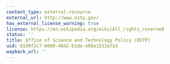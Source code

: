 ```yaml
---
content_type: external-resource
external_url: http://www.ostp.gov/
has_external_license_warning: true
license: https://en.wikipedia.org/wiki/All_rights_reserved
status: ''
title: Office of Science and Technology Policy (OSTP)
uid: 01d9f2c7-b080-4842-b1da-e06a1533a7a3
wayback_url: ''
---
```


